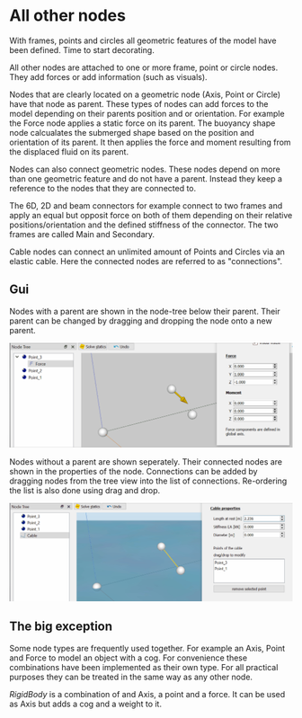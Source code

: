 # All other nodes

With frames, points and circles all geometric features of the model have been defined. Time to start decorating.

All other nodes are attached to one or more frame, point or circle nodes. They add forces or add information (such as visuals).

Nodes that are clearly located on a geometric node (Axis, Point or Circle) have that node as parent. These types of nodes can add forces to the model depending on their parents position and or orientation.
For example the Force node applies a static force on its parent. The buoyancy shape node calcualates the submerged shape based on the position and orientation of its parent. It then applies the force and moment resulting from the displaced fluid on its parent.

Nodes can also connect geometric nodes. These nodes depend on more than one geometric feature and do not have a parent. Instead they keep a reference to the nodes that they are connected to.

The 6D, 2D and beam connectors for example connect to two frames and apply an equal but opposit force on both of them depending on their relative positions/orientation and the defined stiffness of the connector. The two frames are called Main and Secondary.

Cable nodes can connect an unlimited amount of Points and Circles via an elastic cable. Here the connected nodes are referred to as "connections".

## Gui

Nodes with a parent are shown in the node-tree below their parent. Their parent can be changed by dragging and dropping the node onto a new parent.

![movie1](images/nodes_gui1.gif)

Nodes without a parent are shown seperately. Their connected nodes are shown in the properties of the node. Connections can be added by dragging nodes from the tree view into the list of connections. Re-ordering the list is also done using drag and drop.

![movie2](images/nodes_gui2.gif)


## The big exception

Some node types are frequently used together. For example an Axis, Point and Force to model an object with a cog. For convenience these combinations have been implemented as their own type. For all practical purposes they can be treated in the same way as any other node.

*RigidBody* is a combination of and Axis, a point and a force. It can be used as Axis but adds a cog and a weight to it.







